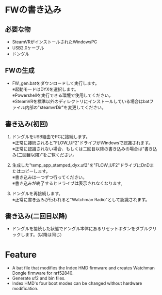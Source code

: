 # FWの書き込み

## 必要な物

- SteamVRがインストールされたWindowsPC
- USB2.0ケーブル
- ドングル
 
## FWの生成

 - FW_gen.batをダウンロードして実行します。  
   ※起動モードはDYXを選択します。   
   ※Powershellを実行できる環境で使用してください。  
   ※SteamVRを標準以外のディレクトリにインストールしている場合はbatファイル内部の"steamvrDir"を変更してください。

## 書き込み(初回)

 1. ドングルをUSB経由でPCに接続します。  
    ※正常に接続されると"FLOW_UF2"ドライブがＷindowsで認識されます。  
    ※正常に認識されない場合、もしくは二回目以降の書き込みの場合は"書き込み(二回目以降)"をご覧ください。

 3.  生成した"temp_app_stamped_dyx.uf2"を"FLOW_UF2"ドライブにDnDまたはコピーします。  
     ※書き込みは一つずつ行ってください。  
     ※書き込みが終了するとドライブは表示されなくなります。

 4. ドングルを再接続します。  
     ※正常に書き込みが行われると"Watchman Radio"として認識されます。

 ## 書き込み(二回目以降)
 
 - ドングルを接続した状態でドングル本体にあるリセットボタンをダブルクリックします。(以降は同じ)

# Feature

 - A bat file that modifies the Index HMD firmware and creates Watchman Dongle firmware for nrf52840.
 - Generate uf2 and bin files.
 - Index HMD's four boot modes can be changed without hardware modification.
